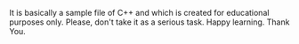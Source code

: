 It is basically a sample file of C++ and which is created for educational purposes only. Please, don't take it as a serious task. Happy learning.
Thank You.
